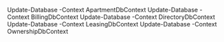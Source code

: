 Update-Database -Context ApartmentDbContext
Update-Database -Context BillingDbContext
Update-Database -Context DirectoryDbContext
Update-Database -Context LeasingDbContext
Update-Database -Context OwnershipDbContext
